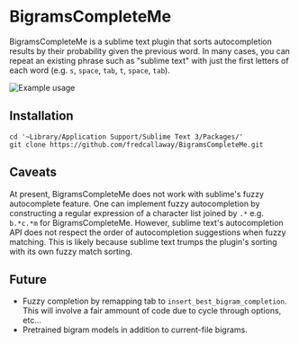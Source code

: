 # BigramsCompleteMe
BigramsCompleteMe is a sublime text plugin that sorts autocompletion results by their probability given the previous word. In many cases, you can repeat an existing phrase such as "sublime text" with just the first letters of each word (e.g. `s`, `space`, `tab`, `t`, `space`, `tab`).

![Example usage](https://i.gyazo.com/05161b7d00b08d9f2427e3c20d655182.gif)

## Installation
    
    cd '~Library/Application Support/Sublime Text 3/Packages/'
    git clone https://github.com/fredcallaway/BigramsCompleteMe.git

## Caveats
At present, BigramsCompleteMe does not work with sublime's fuzzy autocomplete feature. One can implement fuzzy autocompletion by constructing a regular expression of a character list joined by `.*` e.g. `b.*c.*m` for BigramsCompleteMe. However, sublime text's autocompletion API does not respect the order of autocompletion suggestions when fuzzy matching. This is likely because sublime text trumps the plugin's sorting with its own fuzzy match sorting.

## Future

- Fuzzy completion by remapping tab to `insert_best_bigram_completion`. This will involve a fair ammount of code due to cycle through options, etc...
- Pretrained bigram models in addition to current-file bigrams.